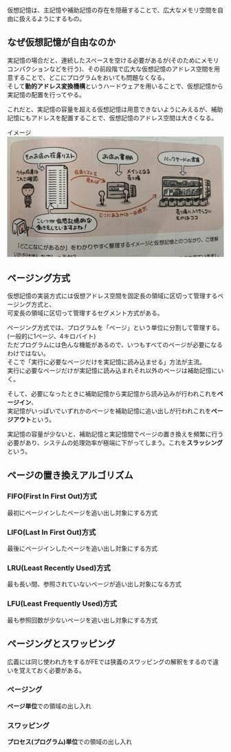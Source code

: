 仮想記憶は、主記憶や補助記憶の存在を隠蔽することで、広大なメモリ空間を自由に扱えるようにするもの。

## なぜ仮想記憶が自由なのか

実記憶の場合だと、連続したスペースを空ける必要があるが(そのためにメモリコンパクションなどを行う)、その前段階で広大な仮想記憶のアドレス空間を用意することで、どこにプログラムをおいても問題なくなる。  
そして**動的アドレス変換機構**というハードウェアを用いることで、仮想記憶から実記憶の配置を行ってやる。

これだと、実記憶の容量を超える仮想記憶は用意できないようにみえるが、補助記憶にもアドレスを配置することで、仮想記憶のアドレス空間は大きくなる。

イメージ
![](/image/9-6-1.jpg)

## ページング方式

仮想記憶の実装方式には仮想アドレス空間を固定長の領域に区切って管理するページング方式と、  
可変長の領域に区切って管理するセグメント方式がある。


ページング方式では、プログラムを「ページ」という単位に分割して管理する。(一般的に1ページ、4キロバイト)  
ただプログラムには色んな機能があるので、いつもすべてのページが必要になるわけではない。  
そこで「実行に必要なページだけを実記憶に読み込ませる」方法が主流。  
実行に必要なページだけが実記憶に読み込まれそれ以外のページは補助記憶にいく。  

そして、必要になったときに補助記憶から実記憶から読み込みが行われこれを**ページイン**、  
実記憶がいっぱいでいずれかのページを補助記憶に追い出しが行われこれを**ページアウト**という。

実記憶の容量が少ないと、補助記憶と実記憶間でページの置き換えを頻繁に行う必要があり、システムの処理効率が極端に下がってしまう。これを**スラッシング**という。


## ページの置き換えアルゴリズム

### FIFO(First In First Out)方式
最初にページインしたページを追い出し対象にする方式

### LIFO(Last In First Out)方式
最後にページインしたページを追い出し対象にする方式

### LRU(Least Recently Used)方式
最も長い間、参照されていないページが追い出し対象になる方式

### LFU(Least Frequently Used)方式
最も参照回数が少ないページを追い出し対象にする方式


## ページングとスワッピング

広義には同じ使われ方をするがFEでは狭義のスワッピングの解釈をするので違いを覚えておく必要がある。

### ページング
**ページ単位**での領域の出し入れ

### スワッピング
**プロセス(プログラム)単位**での領域の出し入れ